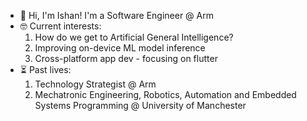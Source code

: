- 👋 Hi, I'm Ishan! I'm a Software Engineer @ Arm
- 🤓 Current interests: 
    1. How do we get to Artificial General Intelligence?
    2. Improving on-device ML model inference
    3. Cross-platform app dev - focusing on flutter
- ⏳ Past lives:
    1. Technology Strategist @ Arm
    2. Mechatronic Engineering, Robotics, Automation and Embedded Systems Programming @ University of Manchester
